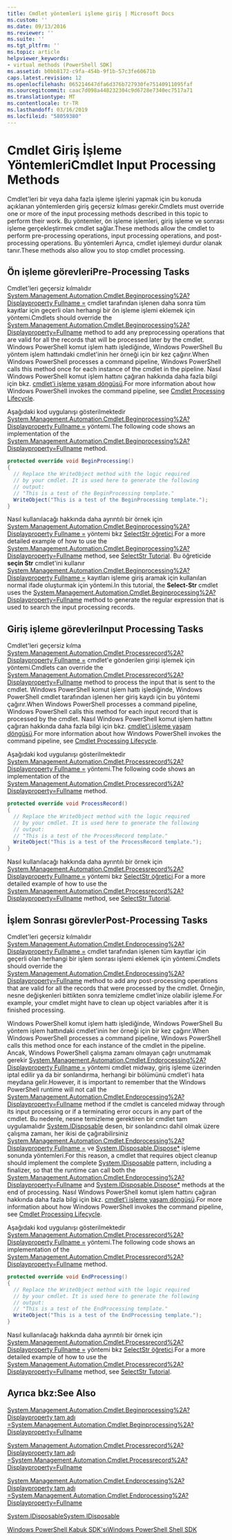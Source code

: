 ```yaml
---
title: Cmdlet yöntemleri işleme giriş | Microsoft Docs
ms.custom: ''
ms.date: 09/13/2016
ms.reviewer: ''
ms.suite: ''
ms.tgt_pltfrm: ''
ms.topic: article
helpviewer_keywords:
- virtual methods (PowerShell SDK]
ms.assetid: b0bb8172-c9fa-454b-9f1b-57c3fe60671b
caps.latest.revision: 12
ms.openlocfilehash: 065214647dfa6d376b727930fe75140911095faf
ms.sourcegitcommit: caac7d098a448232304c9d6728e7340ec7517a71
ms.translationtype: MT
ms.contentlocale: tr-TR
ms.lasthandoff: 03/16/2019
ms.locfileid: "58059380"
---
```

# <a name="cmdlet-input-processing-methods"></a><span data-ttu-id="6259b-102">Cmdlet Giriş İşleme Yöntemleri</span><span class="sxs-lookup"><span data-stu-id="6259b-102">Cmdlet Input Processing Methods</span></span>

<span data-ttu-id="6259b-103">Cmdlet'leri bir veya daha fazla işleme işlerini yapmak için bu konuda açıklanan yöntemlerden giriş geçersiz kılması gerekir.</span><span class="sxs-lookup"><span data-stu-id="6259b-103">Cmdlets must override one or more of the input processing methods described in this topic to perform their work.</span></span> <span data-ttu-id="6259b-104">Bu yöntemler, ön işleme işlemleri, giriş işleme ve sonrası işleme gerçekleştirmek cmdlet sağlar.</span><span class="sxs-lookup"><span data-stu-id="6259b-104">These methods allow the cmdlet to perform pre-processing operations, input processing operations, and post-processing operations.</span></span> <span data-ttu-id="6259b-105">Bu yöntemleri Ayrıca, cmdlet işlemeyi durdur olanak tanır.</span><span class="sxs-lookup"><span data-stu-id="6259b-105">These methods also allow you to stop cmdlet processing.</span></span>

## <a name="pre-processing-tasks"></a><span data-ttu-id="6259b-106">Ön işleme görevleri</span><span class="sxs-lookup"><span data-stu-id="6259b-106">Pre-Processing Tasks</span></span>

<span data-ttu-id="6259b-107">Cmdlet'leri geçersiz kılmalıdır [System.Management.Automation.Cmdlet.Beginprocessing%2A? Displayproperty Fullname =](/dotnet/api/system.management.automation.cmdlet.beginprocessing?view=powershellsdk-1.1.0) cmdlet tarafından işlenen daha sonra tüm kayıtlar için geçerli olan herhangi bir ön işleme işlemi eklemek için yöntemi.</span><span class="sxs-lookup"><span data-stu-id="6259b-107">Cmdlets should override the [System.Management.Automation.Cmdlet.Beginprocessing%2A?Displayproperty=Fullname](/dotnet/api/system.management.automation.cmdlet.beginprocessing?view=powershellsdk-1.1.0) method to add any preprocessing operations that are valid for all the records that will be processed later by the cmdlet.</span></span> <span data-ttu-id="6259b-108">Windows PowerShell komut işlem hattı işlediğinde, Windows PowerShell Bu yöntem işlem hattındaki cmdlet'inin her örneği için bir kez çağırır.</span><span class="sxs-lookup"><span data-stu-id="6259b-108">When Windows PowerShell processes a command pipeline, Windows PowerShell calls this method once for each instance of the cmdlet in the pipeline.</span></span> <span data-ttu-id="6259b-109">Nasıl Windows PowerShell komut işlem hattını çağıran hakkında daha fazla bilgi için bkz. [cmdlet'i işleme yaşam döngüsü](https://msdn.microsoft.com/en-us/3202f55c-314d-4ac3-ad78-4c7ca72253c5).</span><span class="sxs-lookup"><span data-stu-id="6259b-109">For more information about how Windows PowerShell invokes the command pipeline, see [Cmdlet Processing Lifecycle](https://msdn.microsoft.com/en-us/3202f55c-314d-4ac3-ad78-4c7ca72253c5).</span></span>

<span data-ttu-id="6259b-110">Aşağıdaki kod uygulanışı gösterilmektedir [System.Management.Automation.Cmdlet.Beginprocessing%2A? Displayproperty Fullname =](/dotnet/api/system.management.automation.cmdlet.beginprocessing?view=powershellsdk-1.1.0) yöntemi.</span><span class="sxs-lookup"><span data-stu-id="6259b-110">The following code shows an implementation of the [System.Management.Automation.Cmdlet.Beginprocessing%2A?Displayproperty=Fullname](/dotnet/api/system.management.automation.cmdlet.beginprocessing?view=powershellsdk-1.1.0) method.</span></span>

```csharp
protected override void BeginProcessing()
{
  // Replace the WriteObject method with the logic required
  // by your cmdlet. It is used here to generate the following
  // output:
  // "This is a test of the BeginProcessing template."
  WriteObject("This is a test of the BeginProcessing template.");
}
```

<span data-ttu-id="6259b-111">Nasıl kullanılacağı hakkında daha ayrıntılı bir örnek için [System.Management.Automation.Cmdlet.Beginprocessing%2A? Displayproperty Fullname =](/dotnet/api/system.management.automation.cmdlet.beginprocessing?view=powershellsdk-1.1.0) yöntemi bkz [SelectStr öğretici](./selectstr-tutorial.md).</span><span class="sxs-lookup"><span data-stu-id="6259b-111">For a more detailed example of how to use the [System.Management.Automation.Cmdlet.Beginprocessing%2A?Displayproperty=Fullname](/dotnet/api/system.management.automation.cmdlet.beginprocessing?view=powershellsdk-1.1.0) method, see [SelectStr Tutorial](./selectstr-tutorial.md).</span></span> <span data-ttu-id="6259b-112">Bu öğreticide **seçin Str** cmdlet'ini kullanır [System.Management.Automation.Cmdlet.Beginprocessing%2A? Displayproperty Fullname =](/dotnet/api/system.management.automation.cmdlet.beginprocessing?view=powershellsdk-1.1.0) kayıtları işleme giriş aramak için kullanılan normal ifade oluşturmak için yöntemi.</span><span class="sxs-lookup"><span data-stu-id="6259b-112">In this tutorial, the **Select-Str** cmdlet uses the [System.Management.Automation.Cmdlet.Beginprocessing%2A?Displayproperty=Fullname](/dotnet/api/system.management.automation.cmdlet.beginprocessing?view=powershellsdk-1.1.0) method to generate the regular expression that is used to search the input processing records.</span></span>

## <a name="input-processing-tasks"></a><span data-ttu-id="6259b-113">Giriş işleme görevleri</span><span class="sxs-lookup"><span data-stu-id="6259b-113">Input Processing Tasks</span></span>

<span data-ttu-id="6259b-114">Cmdlet'leri geçersiz kılma [System.Management.Automation.Cmdlet.Processrecord%2A? Displayproperty Fullname =](/dotnet/api/system.management.automation.cmdlet.processrecord?view=powershellsdk-1.1.0) cmdlet'e gönderilen girişi işlemek için yöntemi.</span><span class="sxs-lookup"><span data-stu-id="6259b-114">Cmdlets can override the [System.Management.Automation.Cmdlet.Processrecord%2A?Displayproperty=Fullname](/dotnet/api/system.management.automation.cmdlet.processrecord?view=powershellsdk-1.1.0) method to process the input that is sent to the cmdlet.</span></span> <span data-ttu-id="6259b-115">Windows PowerShell komut işlem hattı işlediğinde, Windows PowerShell cmdlet tarafından işlenen her giriş kaydı için bu yöntemi çağırır.</span><span class="sxs-lookup"><span data-stu-id="6259b-115">When Windows PowerShell processes a command pipeline, Windows PowerShell calls this method for each input record that is processed by the cmdlet.</span></span> <span data-ttu-id="6259b-116">Nasıl Windows PowerShell komut işlem hattını çağıran hakkında daha fazla bilgi için bkz. [cmdlet'i işleme yaşam döngüsü](https://msdn.microsoft.com/en-us/3202f55c-314d-4ac3-ad78-4c7ca72253c5).</span><span class="sxs-lookup"><span data-stu-id="6259b-116">For more information about how Windows PowerShell invokes the command pipeline, see [Cmdlet Processing Lifecycle](https://msdn.microsoft.com/en-us/3202f55c-314d-4ac3-ad78-4c7ca72253c5).</span></span>

<span data-ttu-id="6259b-117">Aşağıdaki kod uygulanışı gösterilmektedir [System.Management.Automation.Cmdlet.Processrecord%2A? Displayproperty Fullname =](/dotnet/api/system.management.automation.cmdlet.processrecord?view=powershellsdk-1.1.0) yöntemi.</span><span class="sxs-lookup"><span data-stu-id="6259b-117">The following code shows an implementation of the [System.Management.Automation.Cmdlet.Processrecord%2A?Displayproperty=Fullname](/dotnet/api/system.management.automation.cmdlet.processrecord?view=powershellsdk-1.1.0) method.</span></span>

```csharp
protected override void ProcessRecord()
{
  // Replace the WriteObject method with the logic required
  // by your cmdlet. It is used here to generate the following
  // output:
  // "This is a test of the ProcessRecord template."
  WriteObject("This is a test of the ProcessRecord template.");
}
```

<span data-ttu-id="6259b-118">Nasıl kullanılacağı hakkında daha ayrıntılı bir örnek için [System.Management.Automation.Cmdlet.Processrecord%2A? Displayproperty Fullname =](/dotnet/api/system.management.automation.cmdlet.processrecord?view=powershellsdk-1.1.0) yöntemi bkz [SelectStr öğretici](./selectstr-tutorial.md).</span><span class="sxs-lookup"><span data-stu-id="6259b-118">For a more detailed example of how to use the [System.Management.Automation.Cmdlet.Processrecord%2A?Displayproperty=Fullname](/dotnet/api/system.management.automation.cmdlet.processrecord?view=powershellsdk-1.1.0) method, see [SelectStr Tutorial](./selectstr-tutorial.md).</span></span>

## <a name="post-processing-tasks"></a><span data-ttu-id="6259b-119">İşlem Sonrası görevler</span><span class="sxs-lookup"><span data-stu-id="6259b-119">Post-Processing Tasks</span></span>

<span data-ttu-id="6259b-120">Cmdlet'leri geçersiz kılmalıdır [System.Management.Automation.Cmdlet.Endprocessing%2A? Displayproperty Fullname =](/dotnet/api/system.management.automation.cmdlet.endprocessing?view=powershellsdk-1.1.0) cmdlet tarafından işlenen tüm kayıtlar için geçerli olan herhangi bir işlem sonrası işlemi eklemek için yöntemi.</span><span class="sxs-lookup"><span data-stu-id="6259b-120">Cmdlets should override the [System.Management.Automation.Cmdlet.Endprocessing%2A?Displayproperty=Fullname](/dotnet/api/system.management.automation.cmdlet.endprocessing?view=powershellsdk-1.1.0) method to add any post-processing operations that are valid for all the records that were processed by the cmdlet.</span></span> <span data-ttu-id="6259b-121">Örneğin, nesne değişkenleri bittikten sonra temizleme cmdlet'inize olabilir işleme.</span><span class="sxs-lookup"><span data-stu-id="6259b-121">For example, your cmdlet might have to clean up object variables after it is finished processing.</span></span>

<span data-ttu-id="6259b-122">Windows PowerShell komut işlem hattı işlediğinde, Windows PowerShell Bu yöntem işlem hattındaki cmdlet'inin her örneği için bir kez çağırır.</span><span class="sxs-lookup"><span data-stu-id="6259b-122">When Windows PowerShell processes a command pipeline, Windows PowerShell calls this method once for each instance of the cmdlet in the pipeline.</span></span> <span data-ttu-id="6259b-123">Ancak, Windows PowerShell çalışma zamanı olmayan çağrı unutmamak gerekir [System.Management.Automation.Cmdlet.Endprocessing%2A? Displayproperty Fullname =](/dotnet/api/system.management.automation.cmdlet.endprocessing?view=powershellsdk-1.1.0) yöntemi cmdlet midway, giriş işleme üzerinden iptal edilir ya da bir sonlandırma, herhangi bir bölümünü cmdlet'i hata meydana gelir.</span><span class="sxs-lookup"><span data-stu-id="6259b-123">However, it is important to remember that the Windows PowerShell runtime will not call the [System.Management.Automation.Cmdlet.Endprocessing%2A?Displayproperty=Fullname](/dotnet/api/system.management.automation.cmdlet.endprocessing?view=powershellsdk-1.1.0) method if the cmdlet is canceled midway through its input processing or if a terminating error occurs in any part of the cmdlet.</span></span> <span data-ttu-id="6259b-124">Bu nedenle, nesne temizleme gerektiren bir cmdlet tam uygulamalıdır [System.IDisposable](/dotnet/api/System.IDisposable) desen, bir sonlandırıcı dahil olmak üzere çalışma zamanı, her ikisi de çağırabilirsiniz [ System.Management.Automation.Cmdlet.Endprocessing%2A? Displayproperty Fullname =](/dotnet/api/system.management.automation.cmdlet.endprocessing?view=powershellsdk-1.1.0) ve [System.IDisposable.Dispose\*](/dotnet/api/System.IDisposable.Dispose) işleme sonunda yöntemleri.</span><span class="sxs-lookup"><span data-stu-id="6259b-124">For this reason, a cmdlet that requires object cleanup should implement the complete [System.IDisposable](/dotnet/api/System.IDisposable) pattern, including a finalizer, so that the runtime can call both the [System.Management.Automation.Cmdlet.Endprocessing%2A?Displayproperty=Fullname](/dotnet/api/system.management.automation.cmdlet.endprocessing?view=powershellsdk-1.1.0) and [System.IDisposable.Dispose\*](/dotnet/api/System.IDisposable.Dispose) methods at the end of processing.</span></span> <span data-ttu-id="6259b-125">Nasıl Windows PowerShell komut işlem hattını çağıran hakkında daha fazla bilgi için bkz. [cmdlet'i işleme yaşam döngüsü](https://msdn.microsoft.com/en-us/3202f55c-314d-4ac3-ad78-4c7ca72253c5).</span><span class="sxs-lookup"><span data-stu-id="6259b-125">For more information about how Windows PowerShell invokes the command pipeline, see [Cmdlet Processing Lifecycle](https://msdn.microsoft.com/en-us/3202f55c-314d-4ac3-ad78-4c7ca72253c5).</span></span>

<span data-ttu-id="6259b-126">Aşağıdaki kod uygulanışı gösterilmektedir [System.Management.Automation.Cmdlet.Processrecord%2A? Displayproperty Fullname =](/dotnet/api/system.management.automation.cmdlet.processrecord?view=powershellsdk-1.1.0) yöntemi.</span><span class="sxs-lookup"><span data-stu-id="6259b-126">The following code shows an implementation of the [System.Management.Automation.Cmdlet.Processrecord%2A?Displayproperty=Fullname](/dotnet/api/system.management.automation.cmdlet.processrecord?view=powershellsdk-1.1.0) method.</span></span>

```csharp
protected override void EndProcessing()
{
  // Replace the WriteObject method with the logic required
  // by your cmdlet. It is used here to generate the following
  // output:
  // "This is a test of the EndProcessing template."
  WriteObject("This is a test of the EndProcessing template.");
}
```

<span data-ttu-id="6259b-127">Nasıl kullanılacağı hakkında daha ayrıntılı bir örnek için [System.Management.Automation.Cmdlet.Processrecord%2A? Displayproperty Fullname =](/dotnet/api/system.management.automation.cmdlet.processrecord?view=powershellsdk-1.1.0) yöntemi bkz [SelectStr öğretici](./selectstr-tutorial.md).</span><span class="sxs-lookup"><span data-stu-id="6259b-127">For a more detailed example of how to use the [System.Management.Automation.Cmdlet.Processrecord%2A?Displayproperty=Fullname](/dotnet/api/system.management.automation.cmdlet.processrecord?view=powershellsdk-1.1.0) method, see [SelectStr Tutorial](./selectstr-tutorial.md).</span></span>

## <a name="see-also"></a><span data-ttu-id="6259b-128">Ayrıca bkz:</span><span class="sxs-lookup"><span data-stu-id="6259b-128">See Also</span></span>

[<span data-ttu-id="6259b-129">System.Management.Automation.Cmdlet.Beginprocessing%2A? Displayproperty tam adı =</span><span class="sxs-lookup"><span data-stu-id="6259b-129">System.Management.Automation.Cmdlet.Beginprocessing%2A?Displayproperty=Fullname</span></span>](/dotnet/api/system.management.automation.cmdlet.beginprocessing?view=powershellsdk-1.1.0)

[<span data-ttu-id="6259b-130">System.Management.Automation.Cmdlet.Processrecord%2A? Displayproperty tam adı =</span><span class="sxs-lookup"><span data-stu-id="6259b-130">System.Management.Automation.Cmdlet.Processrecord%2A?Displayproperty=Fullname</span></span>](/dotnet/api/system.management.automation.cmdlet.processrecord?view=powershellsdk-1.1.0)

[<span data-ttu-id="6259b-131">System.Management.Automation.Cmdlet.Endprocessing%2A? Displayproperty tam adı =</span><span class="sxs-lookup"><span data-stu-id="6259b-131">System.Management.Automation.Cmdlet.Endprocessing%2A?Displayproperty=Fullname</span></span>](/dotnet/api/system.management.automation.cmdlet.endprocessing?view=powershellsdk-1.1.0)

[<span data-ttu-id="6259b-132">System.IDisposable</span><span class="sxs-lookup"><span data-stu-id="6259b-132">System.IDisposable</span></span>](/dotnet/api/System.IDisposable)

[<span data-ttu-id="6259b-133">Windows PowerShell Kabuk SDK'sı</span><span class="sxs-lookup"><span data-stu-id="6259b-133">Windows PowerShell Shell SDK</span></span>](../windows-powershell-reference.md)
